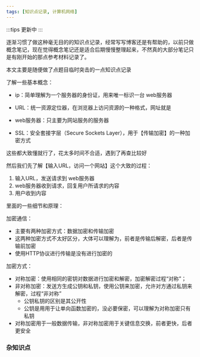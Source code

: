 ```yaml
---
tags: [知识点记录, 计算机网络]
---
```


:::tips
更新中
:::


逐渐习惯了做这种毫无目的的知识点记录，经常写写博客还是有帮助的，以前只做概念笔记，现在觉得概念笔记还是适合后期慢慢整理起来，不然真的大部分笔记只是有刚开始的那点参考材料记录了。



本文主要是随便做了点题目临时突击的一点知识点记录



了解一些基本概念：

- ip：简单理解为一个服务器的身份证，用来唯一标识一台 web服务器
- URL：统一资源定位器，在浏览器上访问资源的一种格式，网址就是
- web服务器：只主要为网站服务的服务器



- SSL：安全套接字层（Secure Sockets Layer），用于【传输加密】的一种加密方式







这些都大致懂就行了，花太多时间不合适，遇到了再查比较好





然后我们先了解【输入URL，访问一个网站】这个大致的过程：

1. 输入URL，发送请求到 web服务器
2. web服务器收到请求，回复用户所请求的内容
3. 用户收到内容



里面的一些细节和原理：



加密通信：

- 主要有两种加密方式：数据加密和传输加密
- 这两种加密方式不太好区分，大体可以理解为，前者是传输后解密，后者是传输前加密
- 使用HTTP协议进行传输是没有进行加密的



加密方式：

- 对称加密：使用相同的密钥对数据进行加密和解密，加密解密过程“对称”；
- 非对称加密：发送方生成公钥和私钥，使用公钥来加密，允许对方通过私钥来解密，过程“非对称”
  - 公钥私钥的区别是其公开性
  - 公钥是用用于让单向函数加密的，没必要保密，可以理解为对称加密只有私钥
- 对称加密用于一般数据传输，非对称加密用于关键信息交换，前者更快，后者更安全





### 杂知识点

